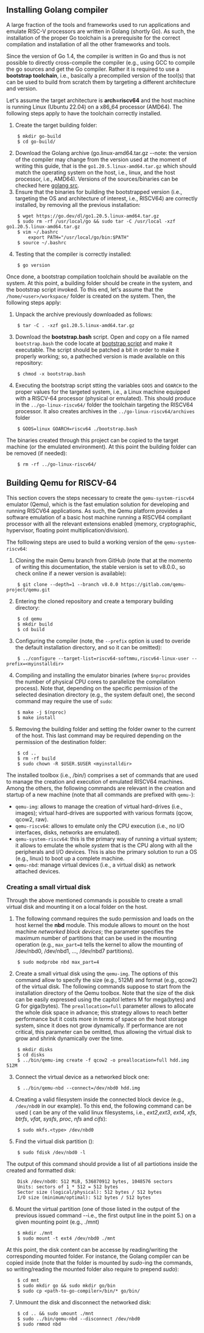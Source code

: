 ## Installing Golang compiler

A large fraction of the tools and frameworks used to run applications and emulate RISC-V processors are written in Golang (shortly Go). As such, the installation of the proper Go toolchain is a prerequisite for the correct compilation and installation of all the other frameworks and tools. 

Since the version of Go 1.4, the compiler is written in Go and thus is not possible to directly cross-compile the compiler (e.g., using GCC to compile the go sources and get the Go compiler. Rather it is required to use a **bootstrap toolchain**, i.e., basically a precompiled version of the tool(s) that can be used to build from scratch them by targeting a different architecture and version.

Let's assume the target architecture is **arch=riscv64** and the host machine is running Linux (Ubuntu 22.04) on a x86\_64 processor (AMD64). The following steps apply to have the toolchain correctly installed.
1. Create the target building folder:
```
	$ mkdir go-build
	$ cd go-build/
```
2. Download the Golang archive (go<version>.linux-amd64.tar.gz --note: the version of the compiler may change from the version used at the moment of writing this guide, that is the `go1.20.5.linux-amd64.tar.gz` which should match the operating system on the host, i.e., linux, and the host processor, i.e., AMD64). Versions of the sources/binaries can be checked here [golang src](https://go.dev/dl/).
3. Ensure that the binaries for building the bootstrapped version (i.e., targeting the OS and architecture of interest, i.e., RISCV64) are correctly installed, by removing all the previous installation:
```
	$ wget https://go.dev/dl/go1.20.5.linux-amd64.tar.gz 
	$ sudo rm -rf /usr/local/go && sudo tar -C /usr/local -xzf go1.20.5.linux-amd64.tar.gz
	$ vim ~/.bashrc
	    export PATH="/usr/local/go/bin:$PATH"	
	$ source ~/.bashrc
``` 
4. Testing that the compiler is correctly installed:
```	
	$ go version
```
Once done, a bootstrap compilation toolchain should be available on the system. At this point, a building folder should be create in the system, and the bootstrap script invoked. To this end, let's assume that the `/home/<user>/workspace/` folder is created on the system. Then, the following steps apply:
	
1. Unpack the archive previously downloaded as follows: 
```
	$ tar -C . -xzf go1.20.5.linux-amd64.tar.gz 
```
3. Download the **bootstrap.bash** script. Open and copy on a file named `bootstrap.bash` the code locate at [bootstrap script](https://go.dev/src/bootstrap.bash?m=text) and make it executable. The script should be patched a bit in order to make it properly working; so, a patheched version is made available on this repository:
```
	$ chmod -x bootstrap.bash
```
4. Executing the bootstrap script stting the variables `GOOS` and `GOARCH` to the proper values for the targeted system, i.e., a Linux machine equipped with a RISCV-64 processor (physical or emulated). This should produce in the `../go-linux-riscv64/` folder the toolchain targeting the RISCV64 processor. It also creates archives in the `../go-linux-riscv64/archives` folder 
```
	$ GOOS=linux GOARCH=riscv64 ./bootstrap.bash
```
The binaries created through this project can be copied to the target machine (or the emulated environment). At this point the building folder can be removed (if needed):
```
	$ rm -rf ../go-linux-riscv64/
```

## Building Qemu for RISCV-64

This section covers the steps necessary to create the `qemu-system-riscv64` emulator (Qemu), which is the fast emulation solution for developing and running RISCV64 applications. As such, the Qemu platform provides a software emulation of a basic host machine running a RISCV64 compliant processor with all the relevant extensions enabled (memory, cryptographic, hypervisor, floating point multiplication/division).

The folllowing steps are used to build a working version of the `qemu-system-riscv64`:
1. Cloning the main Qemu branch from GitHub (note that at the momento of writing this documentation, the stable version is set to v8.0.0., so check online if a newer version is available):
```
	$ git clone --depth=1 --branch v8.0.0 https://gitlab.com/qemu-project/qemu.git
```
2. Entering the cloned repository and create a temporary building directory:
```
	$ cd qemu
	$ mkdir build
	$ cd build 
```
3. Configuring the compiler (note, the `--prefix` option is used to overide the default installation directory, and so it can be omitted):
```
	$ ../configure --target-list=riscv64-softmmu,riscv64-linux-user --prefix=<myinstalldir>
```
4.  Compiling and installing the emulator binaries (where `$nproc` provides the number of physical CPU cores to parallelize the compilation process). Note that, depending on the specific permission of the selected desination directory (e.g., the system default one), the second command may require the use of `sudo`:
```
	$ make -j $(nproc)
	$ make install 
```
5. Removing the building folder and setting the folder owner to the current <user> of the host. This last command may be required depending on the permission of the destination folder:
```
	$ cd ..
	$ rm -rf build
	$ sudo chown -R $USER.$USER <myinstalldir>
```

The installed toolbox (i.e., <myinstalldir>/bin/) comprises a set of commands that are used to manage the creation and execution of emulated RISCV64 machines. Among the others, the following commands are relevant in the creation and startup of a new machine (note that all commands are prefixed with `qemu-`):
- `qemu-img`: allows to manage the creation of virtual hard-drives (i.e., images); virtual hard-drives are supported with various formats (qcow, qcow2, raw).
- `qemu-riscv64`: allows to emulate only the CPU execution (i.e., no I/O interfaces, disks, networks are emulated).
- `qemu-system-riscv64`: this is the primary way of running a virtual system; it allows to emulate the whole *system* that is the CPU along with all the peripherals and I/O devices. This is also the primary solution to run a OS (e.g., linux) to boot up a complete machine.
- `qemu-nbd`: manage virtual devices (i.e., a virtual disk) as network attached devices.

### Creating a small virtual disk
Through the above mentioned commands is possible to create a small virtual disk and mounting it on a local folder on the host.
1. The following command requires the sudo permission and loads on the host kernel the **nbd** module. This module allows to mount on the host machine *networked block devices*; the parameter specifies the maximum number of partitions that can be used in the mounting operation (e.g., `max_part=8` tells the kernel to allow the mounting of /dev/nbd0, /dev/nbd1, ..., /dev/nbd7 partitions).
```
	$ sudo modprobe nbd max_part=4
``` 
2. Create a small virtual disk using the `qemu-img`. The options of this command allow to specify the size (e.g., 512M) and format (e.g., qcow2) of the virtual disk. The following commands suppose to start from the installation directory of the Qemu toolbox. Note that the size of the disk can be easily expressed using the capitol letters M for mega(bytes) and G for giga(bytes). The `preallocation=full` parameter allows to allocate the whole disk space in advance; this strategy allows to reach better performance but it costs more in terms of space on the host storage system, since it does not grow dynamically. If performance are not critical, this parameter can be omitted, thus allowing the virtual disk to grow and shrink dynamically over the time. 
```
	$ mkdir disks
	$ cd disks
	$ ../bin/qemu-img create -f qcow2 -o preallocation=full hdd.img 512M
``` 
3. Connect the virtual device as a networked block one:
```
	$ ../bin/qemu-nbd --connect=/dev/nbd0 hdd.img
```
4. Creating a valid filesystem inside the connected block device (e.g., `/dev/nbd0` in our example). To this end, the following command can be used (<type> can be any of the valid linux filesystems, i.e., *ext2*,*ext3*, *ext4*, *xfs*, *btrfs*, *vfat*, *sysfs*, *proc*, *nfs* and *cifs*):
```
	$ sudo mkfs.<type> /dev/nbd0
```	
5. Find the virtual disk partition ():
```
	$ sudo fdisk /dev/nbd0 -l
```
The output of this command should provide a list of all partiotions inside the created and formatted disk:
```
	Disk /dev/nbd0: 512 MiB, 536870912 bytes, 1048576 sectors
	Units: sectors of 1 * 512 = 512 bytes
	Sector size (logical/physical): 512 bytes / 512 bytes
	I/O size (minimum/optimal): 512 bytes / 512 bytes
```  
6. Mount the virtual partition (one of those listed in the output of the previous issued command --i.e., the first output line in the point 5.) on a given mounting point (e.g., ./mnt)
```
	$ mkdir ./mnt
	$ sudo mount -t ext4 /dev/nbd0 ./mnt 
```
At this point, the disk content can be accesse by reading/writing the corresponding mounted folder. For instance, the Golang compiler can be copied inside (note that the folder is mounted by *sudo*-ing the commands, so writing/reading the mounted folder also require to prepend *sudo*):
```
	$ cd mnt
	$ sudo mkdir go && sudo mkdir go/bin
	$ sudo cp <path-to-go-compiler>/bin/* go/bin/ 
``` 
7. Unmount the disk and disconnect the networked disk:
```
	$ cd .. && sudo umount ./mnt
	$ sudo ../bin/qemu-nbd --disconnect /dev/nbd0
	$ sudo rmmod nbd
```